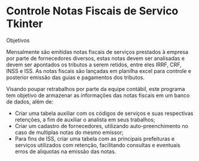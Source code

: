 # Controle Notas Fiscais de Servico Tkinter


Objetivos

Mensalmente são emitidas notas fiscais de serviços prestados à empresa por parte de fornecedores diversos, estas notas devem ser analisadas e devem ser apontados os tributos a serem retidos, entre eles IRRF, CRF, INSS e ISS. 
As notas fiscais são lançadas em planilha excel para controle e posterior emissão das guias e pagamentos dos tributos.

Visando poupar retrabalhos por parte da equipe contábil, este programa tem objetivo de armazenar as informações das notas fiscais em um banco de dados, além de:

- Criar uma tabela auxiliar com os códigos de serviços e suas respectivas retenções, a fim de auxiliar o analista em seus trabalhos;
- Criar um cadastro de fornecedores, utilizando auto-preenchimento no caso de multiplas notas do mesmo emissor;
- Para fins de ISS, criar uma tabela com as principais prefeituras e serviços utilizados com retenção, facilitando consultas e eventuais erros de aliquotas na emissão das notas. 




